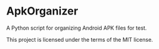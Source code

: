 # ApkOrganizer
A Python script for organizing Android APK files for test.

This project is licensed under the terms of the MIT license.
